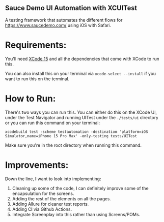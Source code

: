 ## Sauce Demo UI Automation with XCUITest
A testing framework that automates the different flows for https://www.saucedemo.com/ using iOS with Safari.

**Requirements:** 
===
You'll need [XCode 15](https://developer.apple.com/xcode/) and all the dependencies that come with XCode to run this. 

You can also install this on your terminal via ```xcode-select --install``` if you want to run this on the terminal.

How to Run:
===
There's two ways you can run this. You can either do this on the XCode UI, under the Test Navigator and running UITest under the `./tests/ui` directory or you can run this command on your terminal: 

```xcodebuild test -scheme testautomation -destination 'platform=iOS Simulator,name=iPhone 15 Pro Max' -only-testing tests/UITest```

Make sure you're in the root directory when running this command.

Improvements:
===
Down the line, I want to look into implementing:

1. Cleaning up some of the code, I can definitely improve some of the encapsulation for the screens.
2. Adding the rest of the elements on all the pages.
3. Adding Allure for cleaner test reports.
4. Adding CI via Github Actions.
5. Integrate Screenplay into this rather than using Screens/POMs.
